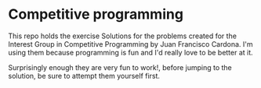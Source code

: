 # Competitive programming

This repo holds the exercise Solutions for the problems created for the Interest Group in Competitive Programming by Juan Francisco Cardona.
I'm using them because programming is fun and I'd really love to be better at it.

Surprisingly enough they are very fun to work!, before jumping to the solution, be sure to attempt them yourself first.